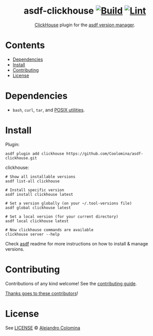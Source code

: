 <div align="center">

# asdf-clickhouse [![Build](https://github.com/Coolomina/asdf-clickhouse/actions/workflows/build.yml/badge.svg)](https://github.com/Coolomina/asdf-clickhouse/actions/workflows/build.yml) [![Lint](https://github.com/Coolomina/asdf-clickhouse/actions/workflows/lint.yml/badge.svg)](https://github.com/Coolomina/asdf-clickhouse/actions/workflows/lint.yml)

[ClickHouse](https://clickhouse.com/docs) plugin for the [asdf version manager](https://asdf-vm.com).

</div>

# Contents

- [Dependencies](#dependencies)
- [Install](#install)
- [Contributing](#contributing)
- [License](#license)

# Dependencies

- `bash`, `curl`, `tar`, and [POSIX utilities](https://pubs.opengroup.org/onlinepubs/9699919799/idx/utilities.html).

# Install

Plugin:

```shell
asdf plugin add clickhouse https://github.com/Coolomina/asdf-clickhouse.git
```

clickhouse:

```shell
# Show all installable versions
asdf list-all clickhouse

# Install specific version
asdf install clickhouse latest

# Set a version globally (on your ~/.tool-versions file)
asdf global clickhouse latest

# Set a local version (for your current directory)
asdf local clickhouse latest

# Now clickhouse commands are available
clickhouse server --help
```

Check [asdf](https://github.com/asdf-vm/asdf) readme for more instructions on how to
install & manage versions.

# Contributing

Contributions of any kind welcome! See the [contributing guide](contributing.md).

[Thanks goes to these contributors](https://github.com/Coolomina/asdf-clickhouse/graphs/contributors)!

# License

See [LICENSE](LICENSE) © [Alejandro Colomina](https://github.com/Coolomina/)
